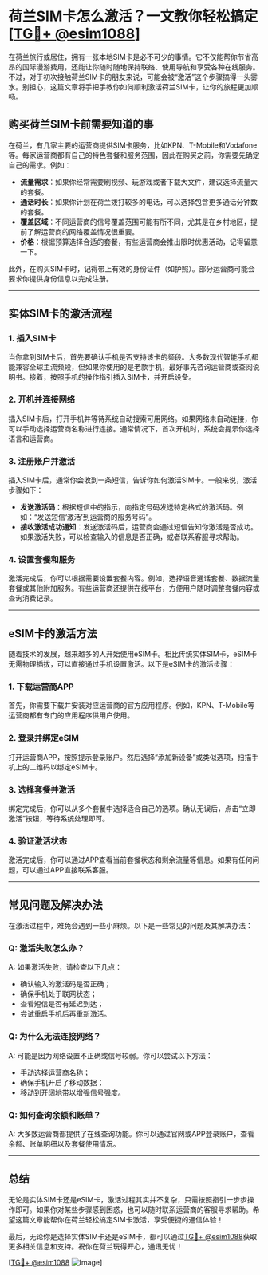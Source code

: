 # 荷兰SIM卡怎么激活？一文教你轻松搞定[[TG💪+ @esim1088](https://t.me/s/esim1088)]

在荷兰旅行或居住，拥有一张本地SIM卡是必不可少的事情。它不仅能帮你节省高昂的国际漫游费用，还能让你随时随地保持联络、使用导航和享受各种在线服务。不过，对于初次接触荷兰SIM卡的朋友来说，可能会被“激活”这个步骤搞得一头雾水。别担心，这篇文章将手把手教你如何顺利激活荷兰SIM卡，让你的旅程更加顺畅。

## 购买荷兰SIM卡前需要知道的事

在荷兰，有几家主要的运营商提供SIM卡服务，比如KPN、T-Mobile和Vodafone等。每家运营商都有自己的特色套餐和服务范围，因此在购买之前，你需要先确定自己的需求。例如：

- **流量需求**：如果你经常需要刷视频、玩游戏或者下载大文件，建议选择流量大的套餐。
- **通话时长**：如果你计划在荷兰拨打较多的电话，可以选择包含更多通话分钟数的套餐。
- **覆盖区域**：不同运营商的信号覆盖范围可能有所不同，尤其是在乡村地区，提前了解运营商的网络覆盖情况很重要。
- **价格**：根据预算选择合适的套餐，有些运营商会推出限时优惠活动，记得留意一下。

此外，在购买SIM卡时，记得带上有效的身份证件（如护照）。部分运营商可能会要求你提供身份信息以完成注册。

---

## 实体SIM卡的激活流程

### 1. 插入SIM卡
当你拿到SIM卡后，首先要确认手机是否支持该卡的频段。大多数现代智能手机都能兼容全球主流频段，但如果你使用的是老款手机，最好事先咨询运营商或查阅说明书。接着，按照手机的操作指引插入SIM卡，并开启设备。

### 2. 开机并连接网络
插入SIM卡后，打开手机并等待系统自动搜索可用网络。如果网络未自动连接，你可以手动选择运营商名称进行连接。通常情况下，首次开机时，系统会提示你选择语言和运营商。

### 3. 注册账户并激活
插入SIM卡后，通常你会收到一条短信，告诉你如何激活SIM卡。一般来说，激活步骤如下：
- **发送激活码**：根据短信中的指示，向指定号码发送特定格式的激活码。例如：“发送短信‘激活’到运营商的服务号码”。
- **接收激活成功通知**：发送激活码后，运营商会通过短信告知你激活是否成功。如果激活失败，可以检查输入的信息是否正确，或者联系客服寻求帮助。

### 4. 设置套餐和服务
激活完成后，你可以根据需要设置套餐内容。例如，选择语音通话套餐、数据流量套餐或其他附加服务。有些运营商还提供在线平台，方便用户随时调整套餐内容或查询消费记录。

---

## eSIM卡的激活方法

随着技术的发展，越来越多的人开始使用eSIM卡。相比传统实体SIM卡，eSIM卡无需物理插拔，可以直接通过手机设置激活。以下是eSIM卡的激活步骤：

### 1. 下载运营商APP
首先，你需要下载并安装对应运营商的官方应用程序。例如，KPN、T-Mobile等运营商都有专门的应用程序供用户使用。

### 2. 登录并绑定eSIM
打开运营商APP，按照提示登录账户。然后选择“添加新设备”或类似选项，扫描手机上的二维码以绑定eSIM卡。

### 3. 选择套餐并激活
绑定完成后，你可以从多个套餐中选择适合自己的选项。确认无误后，点击“立即激活”按钮，等待系统处理即可。

### 4. 验证激活状态
激活完成后，你可以通过APP查看当前套餐状态和剩余流量等信息。如果有任何问题，可以通过APP直接联系客服。

---

## 常见问题及解决办法

在激活过程中，难免会遇到一些小麻烦。以下是一些常见的问题及其解决办法：

### Q: 激活失败怎么办？
A: 如果激活失败，请检查以下几点：
- 确认输入的激活码是否正确；
- 确保手机处于联网状态；
- 查看短信是否有延迟到达；
- 尝试重启手机后再重新激活。

### Q: 为什么无法连接网络？
A: 可能是因为网络设置不正确或信号较弱。你可以尝试以下方法：
- 手动选择运营商名称；
- 确保手机开启了移动数据；
- 移动到开阔地带以增强信号强度。

### Q: 如何查询余额和账单？
A: 大多数运营商都提供了在线查询功能。你可以通过官网或APP登录账户，查看余额、账单明细以及套餐使用情况。

---

## 总结

无论是实体SIM卡还是eSIM卡，激活过程其实并不复杂，只需按照指引一步步操作即可。如果你对某些步骤感到困惑，也可以随时联系运营商的客服寻求帮助。希望这篇文章能帮你在荷兰轻松搞定SIM卡激活，享受便捷的通信体验！

最后，无论你是选择实体SIM卡还是eSIM卡，都可以通过[TG💪+ @esim1088](https://t.me/s/esim1088)获取更多相关信息和支持。祝你在荷兰玩得开心，通讯无忧！

[[TG💪+ @esim1088](https://t.me/s/esim1088) ![Image](https://i.postimg.cc/4NQfJmqS/Snipaste-2025-05-13-00-14-12.png)]